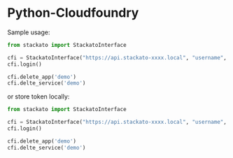 # Python-Cloudfoundry

Sample usage:
```python
from stackato import StackatoInterface

cfi = StackatoInterface("https://api.stackato-xxxx.local", "username", "password")
cfi.login()

cfi.delete_app('demo')
cfi.delte_service('demo')
```
or store token locally:
```python
from stackato import StackatoInterface

cfi = StackatoInterface("https://api.stackato-xxxx.local", "username", "password", store_token=True)
cfi.login()

cfi.delete_app('demo')
cfi.delte_service('demo')
```
